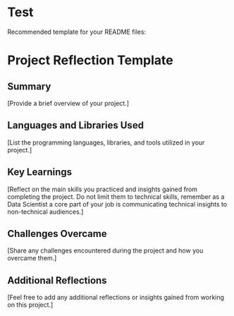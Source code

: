 # Test
Recommended template for your README files:
# Project Reflection Template
## Summary
[Provide a brief overview of your project.]
## Languages and Libraries Used
[List the programming languages, libraries, and tools utilized in your project.]
## Key Learnings
[Reflect on the main skills you practiced and insights gained from completing the project. Do not
limit them to technical skills, remember as a Data Scientist a core part of your job is
communicating technical insights to non-technical audiences.]
## Challenges Overcame
[Share any challenges encountered during the project and how you overcame them.]
## Additional Reflections
[Feel free to add any additional reflections or insights gained from working on this project.]
